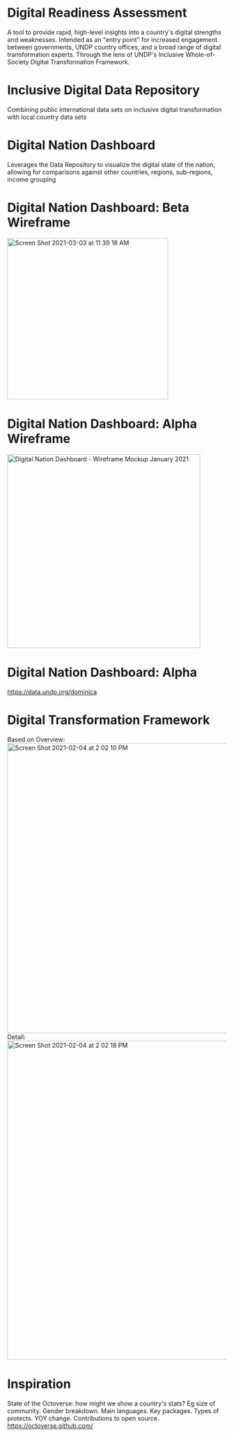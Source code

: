 # Digital Readiness Assessment
A tool to provide rapid, high-level insights into a country's digital strengths and weaknesses. Intended as an "entry point" for increased engagement between governments, UNDP country offices, and a broad range of digital transformation experts. Through the lens of UNDP's Inclusive Whole-of-Society Digital Transformation Framework.

# Inclusive Digital Data Repository
Combining public international data sets on inclusive digital transformation with local country data sets

# Digital Nation Dashboard 
Leverages the Data Repository to visualize the digital state of the nation, allowing for comparisons against other countries, regions, sub-regions, income grouping

# Digital Nation Dashboard: Beta Wireframe
<img width="369" alt="Screen Shot 2021-03-03 at 11 39 18 AM" src="https://user-images.githubusercontent.com/109564/109862308-4a310b00-7c2e-11eb-9c31-886cee8a6356.png">

# Digital Nation Dashboard: Alpha Wireframe
<img width="443" alt="Digital Nation Dashboard - Wireframe Mockup January 2021" src="https://user-images.githubusercontent.com/109564/106688624-765c5c00-659c-11eb-8894-3baee29f79aa.png">

# Digital Nation Dashboard: Alpha
https://data.undp.org/dominica

# Digital Transformation Framework
Based on 
Overview:
<img width="664" alt="Screen Shot 2021-02-04 at 2 02 10 PM" src="https://user-images.githubusercontent.com/109564/106960886-c8bb8b00-670a-11eb-87ba-84ffea6dc016.png">
Detail: 
<img width="730" alt="Screen Shot 2021-02-04 at 2 02 18 PM" src="https://user-images.githubusercontent.com/109564/106960892-ca854e80-670a-11eb-9c35-eb849fbc193a.png">

# Inspiration
State of the Octoverse: how might we show a country's stats? Eg size of community. Gender breakdown. Main languages. Key packages. Types of protects. YOY change. Contributions to open source.   https://octoverse.github.com/
